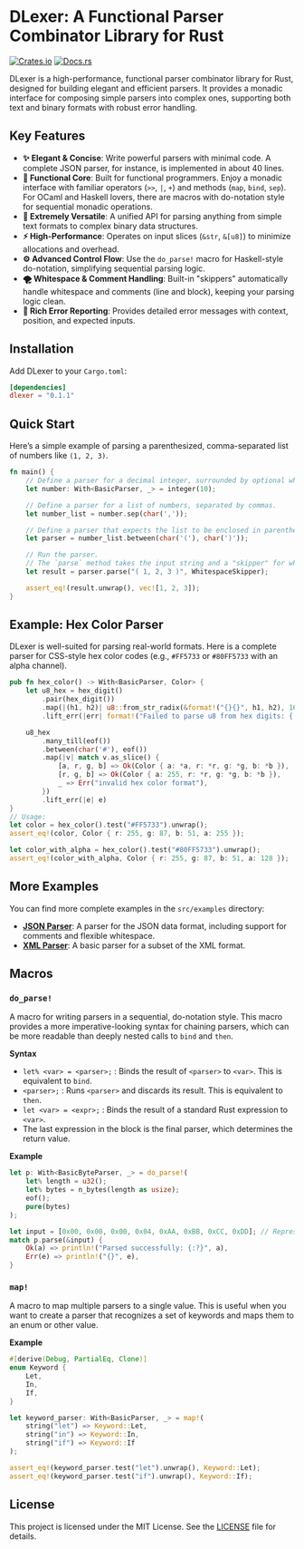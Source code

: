 # DLexer: A Functional Parser Combinator Library for Rust

[![Crates.io](https://img.shields.io/crates/v/dlexer.svg)](https://crates.io/crates/dlexer)
[![Docs.rs](https://docs.rs/dlexer/badge.svg)](https://docs.rs/dlexer)

DLexer is a high-performance, functional parser combinator library for Rust, designed for building elegant and efficient parsers. It provides a monadic interface for composing simple parsers into complex ones, supporting both text and binary formats with robust error handling.

## Key Features

- **✨ Elegant & Concise**: Write powerful parsers with minimal code. A complete JSON parser, for instance, is implemented in about 40 lines.
- **💪 Functional Core**: Built for functional programmers. Enjoy a monadic interface with familiar operators (`>>`, `|`, `+`) and methods (`map`, `bind`, `sep`). For OCaml and Haskell lovers, there are macros with do-notation style for sequential monadic operations.
- **📝 Extremely Versatile**: A unified API for parsing anything from simple text formats to complex binary data structures.
- **⚡ High-Performance**: Operates on input slices (`&str`, `&[u8]`) to minimize allocations and overhead.
- **⚙️ Advanced Control Flow**: Use the `do_parse!` macro for Haskell-style do-notation, simplifying sequential parsing logic.
- **🌪️ Whitespace & Comment Handling**: Built-in "skippers" automatically handle whitespace and comments (line and block), keeping your parsing logic clean.
- **🚨 Rich Error Reporting**: Provides detailed error messages with context, position, and expected inputs.

## Installation

Add DLexer to your `Cargo.toml`:

```toml
[dependencies]
dlexer = "0.1.1"
```

## Quick Start

Here’s a simple example of parsing a parenthesized, comma-separated list of numbers like `(1, 2, 3)`.

```rust
fn main() {
    // Define a parser for a decimal integer, surrounded by optional whitespace.
    let number: With<BasicParser, _> = integer(10);

    // Define a parser for a list of numbers, separated by commas.
    let number_list = number.sep(char(','));

    // Define a parser that expects the list to be enclosed in parentheses.
    let parser = number_list.between(char('('), char(')'));

    // Run the parser.
    // The `parse` method takes the input string and a "skipper" for whitespace.
    let result = parser.parse("( 1, 2, 3 )", WhitespaceSkipper);

    assert_eq!(result.unwrap(), vec![1, 2, 3]);
}
```

## Example: Hex Color Parser

DLexer is well-suited for parsing real-world formats. Here is a complete parser for CSS-style hex color codes (e.g., `#FF5733` or `#80FF5733` with an alpha channel).

```rust
pub fn hex_color() -> With<BasicParser, Color> {
    let u8_hex = hex_digit()
        .pair(hex_digit())
        .map(|(h1, h2)| u8::from_str_radix(&format!("{}{}", h1, h2), 16))
        .lift_err(|err| format!("Failed to parse u8 from hex digits: {:?}", err));

    u8_hex
        .many_till(eof())
        .between(char('#'), eof())
        .map(|v| match v.as_slice() {
            [a, r, g, b] => Ok(Color { a: *a, r: *r, g: *g, b: *b }),
            [r, g, b] => Ok(Color { a: 255, r: *r, g: *g, b: *b }),
            _ => Err("invalid hex color format"),
        })
        .lift_err(|e| e)
}
// Usage:
let color = hex_color().test("#FF5733").unwrap();
assert_eq!(color, Color { r: 255, g: 87, b: 51, a: 255 });

let color_with_alpha = hex_color().test("#80FF5733").unwrap();
assert_eq!(color_with_alpha, Color { r: 255, g: 87, b: 51, a: 128 });
```

## More Examples

You can find more complete examples in the `src/examples` directory:

- **[JSON Parser](./src/examples/json_parser.rs)**: A parser for the JSON data format, including support for comments and flexible whitespace.
- **[XML Parser](./src/examples/xml_parser.rs)**: A basic parser for a subset of the XML format.

## Macros

### `do_parse!`

A macro for writing parsers in a sequential, do-notation style. This macro provides a more imperative-looking syntax for chaining parsers, which can be more readable than deeply nested calls to `bind` and `then`.

**Syntax**

- `let% <var> = <parser>;` : Binds the result of `<parser>` to `<var>`. This is equivalent to `bind`.
- `<parser>;` : Runs `<parser>` and discards its result. This is equivalent to `then`.
- `let <var> = <expr>;` : Binds the result of a standard Rust expression to `<var>`.
- The last expression in the block is the final parser, which determines the return value.

**Example**

```rust
let p: With<BasicByteParser, _> = do_parse!(
    let% length = u32();
    let% bytes = n_bytes(length as usize);
    eof();
    pure(bytes)
);

let input = [0x00, 0x00, 0x00, 0x04, 0xAA, 0xBB, 0xCC, 0xDD]; // Represents "abcd" with length 4
match p.parse(&input) {
    Ok(a) => println!("Parsed successfully: {:?}", a),
    Err(e) => println!("{}", e),
}
```

### `map!`

A macro to map multiple parsers to a single value. This is useful when you want to create a parser that recognizes a set of keywords and maps them to an enum or other value.

**Example**

```rust
#[derive(Debug, PartialEq, Clone)]
enum Keyword {
    Let,
    In,
    If,
}

let keyword_parser: With<BasicParser, _> = map!(
    string("let") => Keyword::Let,
    string("in") => Keyword::In,
    string("if") => Keyword::If
);

assert_eq!(keyword_parser.test("let").unwrap(), Keyword::Let);
assert_eq!(keyword_parser.test("if").unwrap(), Keyword::If);
```

## License

This project is licensed under the MIT License. See the [LICENSE](LICENSE) file for details.
